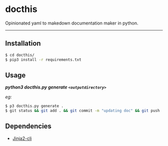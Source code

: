 # docthis
Opinionated yaml to makedown documentation maker in python.

---

## Installation

```bash
$ cd docthis/
$ pip3 install -r requirements.txt
```

## Usage

***python3 docthis.py generate `<outputdirectory>`***

*eg:*

```bash
$ p3 docthis.py generate .
$ git status && git add . && git commit -m "updating doc" && git push
```

## Dependencies

- [Jinja2-cli](https://pypi.org/project/jinja2-cli/)